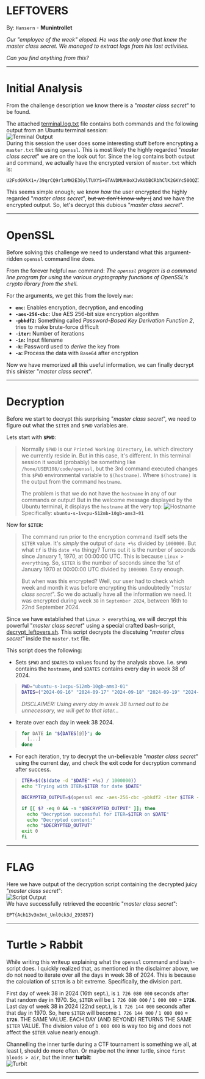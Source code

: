# LEFTOVERS
By: `Hansern` - **Munintrollet**

*Our "employee of the week" eloped. He was the only one that knew the master class secret. We managed to extract logs from his last activities.*

*Can you find anything from this?*

---
# Initial Analysis 
From the challenge description we know there is a "*master class secret*" to be found.

The attached [terminal.log.txt](https://github.com/ept-team/equinor-ctf-2024/blob/main/writeups/misc/Leftovers/terminal.log.txt) file contains both commands and the following output from an Ubuntu terminal session:
\
![Terminal Output](./attachments/terminal_output.png)
\
During this session the user does some interesting stuff before encrypting a `master.txt` file using `openssl`. This is most likely the highly regarded "*master class secret*" we are on the look out for. Since the log contains both output and command, we actually have the encrypted version of `master.txt` which is:
```
U2FsdGVkX1+/39qrCQ9rlxMW2E30ylTUXYS+GTAVDMUK0oXJvkUDBCRbhClK2GKYc50OQZ7zgLPBhkMW8CM5VVnZBrxfyH5CAG8nj5BPDCg=
```

This seems simple enough; we know *how* the user encrypted the highly regarded "*master class secret*", ~~but we don't know *why* :(~~ and we have the encrypted output. So, let's decrypt this dubious "*master class secret*".

---
# OpenSSL
Before solving this challenge we need to understand what this argument-ridden `openssl` command line does. 

From the forever helpful `man` command: 
*The `openssl` program is a command line program for using the various cryptography functions of OpenSSL's crypto library from the shell.*

For the arguments, we get this from the lovely `man`:
* **`enc`:** Enables encryption, decryption, and encoding
* **`-aes-256-cbc`:** Use AES 256-bit size encryption algorithm
* **`-pbkdf2`:** Something called *Password-Based Key Derivation Function 2*, tries to make brute-force difficult
* **`-iter`:** Number of iterations
* **`-in`:** Input filename
* **`-k`:** Password used to *derive* the key from
* **`-a`:** Process the data with `Base64` after encryption

Now we have memorized all this useful information, we can finally decrypt this sinister "*master class secret*".

---
# Decryption
Before we start to decrypt this surprising "*master class secret*", we need to figure out what the `$ITER` and `$PWD` variables are.

Lets start with **`$PWD`**:
>Normally `$PWD` is our `Printed Working Directory`, i.e. which directory we currently reside in. But in this case, it's different. In this terminal session it would (probably) be something like `/home/USER108/code/openssl`, but the 3rd command executed changes this `$PWD` environmental variable to `$(hostname)`. Where `$(hostname)` is the output from the command `hostname`. 
> 
>The problem is that we do not have the `hostname` in any of our commands or output! But in the welcome message displayed by the Ubuntu terminal, it displays the `hostname` at the very top:
>![Hostname](./attachments/hostname.png)
> Specifically: **`ubuntu-s-1vcpu-512mb-10gb-ams3-01`**

Now for **`$ITER`**:
>The command run prior to the encryption command itself sets the `$ITER` value. It's *simply* the output of `date +%s` divided by `1000000`. But what *`tf`* is this `date +%s` thingy? 
>Turns out it is the number of seconds since January 1, 1970, at 00:00:00 UTC. This is because `Linux > everything`. So, `$ITER` is the number of seconds since the 1st of January 1970 at 00:00:00 UTC divided by `1000000`. Easy enough.
>
>But when was this encrypted? Well, our user had to check which week and month it was before encrypting this undoubtedly "*master class secret*". So we do actually have all the information we need. It was encrypted during week `38` in `September 2024`, between 16th to 22nd September 2024.

Since we have established that `Linux > everything`, we will decrypt this powerful "*master class secret*" using a special crafted bash-script, [decrypt_leftovers.sh](./attachments/decrypt_leftovers.sh). This script decrypts the discstuing "*master class secret*" inside the `master.txt` file.

This script does the following:
* Sets `$PWD` and `$DATES` to values found by the analysis above. I.e. `$PWD` contains the `hostname`, and `$DATES` contains every day in week 38 of 2024.
>```bash
>PWD="ubuntu-s-1vcpu-512mb-10gb-ams3-01"
>DATES=("2024-09-16" "2024-09-17" "2024-09-18" "2024-09-19" "2024-09-20" "2024-09-21" "2024-09-22")
>```
>*DISCLAIMER: Using every day in week 38 turned out to be unnecessary, we will get to that later...*
* Iterate over each day in week 38 2024.
>```bash
>for DATE in "${DATES[@]}"; do
>	[...]
>done
>```
* For each iteration, try to decrypt the un-believable "*master class secret*" using the current day, and check the exit code for decryption command after success.
>```bash
>ITER=$(($(date -d "$DATE" +%s) / 1000000))
>echo "Trying with ITER=$ITER for date $DATE"
>
>DECRYPTED_OUTPUT=$(openssl enc -aes-256-cbc -pbkdf2 -iter $ITER -d -in $ENCRYPTED_OUTPUT -k "$PWD" -a 2>&1)
>
>if [[ $? -eq 0 && -n "$DECRYPTED_OUTPUT" ]]; then
>	echo "Decryption successful for ITER=$ITER on $DATE"
>	echo "Decrypted content:"
>	echo "$DECRYPTED_OUTPUT"
>exit 0  
>fi
>```

---
# FLAG
Here we have output of the decryption script containing the decrypted juicy "*master class secret*":
\
![Script Output](attachments/script_output.png)
\
We have successfully retrieved the eccentric "*master class secret*":
```FLAG
EPT{Ach13v3m3nt_Unl0ck3d_293857}
```

---
# Turtle > Rabbit
While writing this writeup explaining what the `openssl` command and bash-script does. I quickly realized that, as mentioned in the disclaimer above, we do not need to iterate over all the days in week 38 of 2024. This is because the calculation of `$ITER`  is a bit extreme. Specifically, the division part.

First day of week 38 in 2024 (16th sept.), is  `1 726 080 000` seconds after that random day in 1970. So, `$ITER` will be `1 726 080 000` / `1 000 000` = **`1726`**. Last day of week 38 in 2024 (22nd sept.), is `1 726 144 000` seconds after that day in 1970. So, here `$ITER` will become `1 726 144 000` / `1 000 000` = **`1726`**. THE SAME VALUE. EACH DAY (AND BEYOND) RETURNS THE SAME `$ITER` VALUE. The division value of `1 000 000` is way too big and does not affect the `$ITER` value nearly enough.

Channelling the inner turtle during a CTF tournament is something we all, at least I, should do more often. Or maybe not the inner turtle, since `first bloods > air`,  but the inner **turbit**:
\
![Turbit](attachments/turbit.png)

---